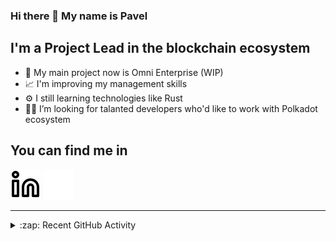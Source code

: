 ### Hi there 👋 My name is Pavel

## I'm a Project Lead in the blockchain ecosystem 

- 🚀 My main project now is Omni Enterprise (WIP)
- 📈 I'm improving my management skills
- ⚙️ I still learning technologies like Rust
- 🧑‍💻 I’m looking for talanted developers who'd like to work with Polkadot ecosystem

## You can find me in
[![website](./img/linkedin-light.svg)](https://www.linkedin.com/in/golovkinpl/)
[![website](./img/linkedin-dark.svg)](https://www.linkedin.com/in/golovkinpl/)

---

<details>
  <summary>:zap: Recent GitHub Activity</summary>
  
<!--START_SECTION:activity-->
1. 🗣 Commented on [#436](https://github.com/novasamatech/metadata-portal/issues/436#issuecomment-1666931805) in [novasamatech/metadata-portal](https://github.com/novasamatech/metadata-portal)
2. 🔒 Closed issue [#436](https://github.com/novasamatech/metadata-portal/issues/436) in [novasamatech/metadata-portal](https://github.com/novasamatech/metadata-portal)
3. 🗣 Commented on [#436](https://github.com/novasamatech/metadata-portal/issues/436#issuecomment-1666757230) in [novasamatech/metadata-portal](https://github.com/novasamatech/metadata-portal)
4. 🎉 Merged PR [#435](https://github.com/novasamatech/metadata-portal/pull/435) in [novasamatech/metadata-portal](https://github.com/novasamatech/metadata-portal)
5. 🎉 Merged PR [#430](https://github.com/novasamatech/metadata-portal/pull/430) in [novasamatech/metadata-portal](https://github.com/novasamatech/metadata-portal)
<!--END_SECTION:activity-->

</details>

